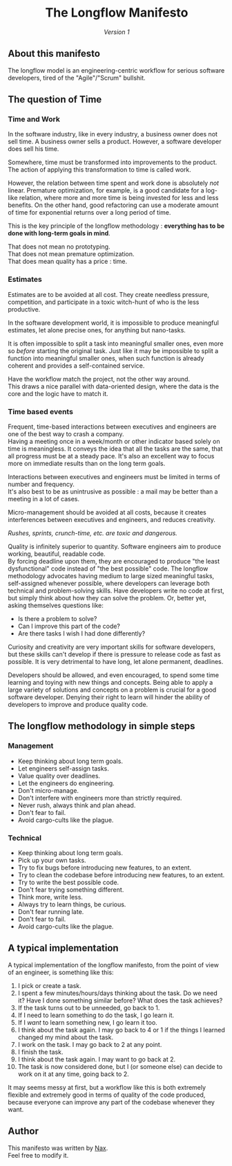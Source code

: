 <div align="center">
    <h1>The Longflow Manifesto</h1>
    <em>Version 1</em>
</div>

## About this manifesto

The longflow model is an engineering-centric workflow for serious software developers, tired of the "Agile"/"Scrum" bullshit.

## The question of Time

### Time and Work

In the software industry, like in every industry, a business owner does not sell time. A business owner sells a product.
However, a software developer does sell his time.

Somewhere, time must be transformed into improvements to the product.
The action of applying this transformation to time is called work.

However, the relation between time spent and work done is absolutely *not* linear.
Premature optimization, for example, is a good candidate for a log-like relation, where more and more time is being invested for less and less benefits.
On the other hand, good refactoring can use a moderate amount of time for exponential returns over a long period of time.

This is the key principle of the longflow methodology : **everything has to be done with long-term goals in mind**.

That does not mean no prototyping.  
That does not mean premature optimization.  
That does mean quality has a price : time.

### Estimates

Estimates are to be avoided at all cost.
They create needless pressure, competition, and participate in a toxic witch-hunt of who is the less productive.

In the software development world, it is impossible to produce meaningful estimates, let alone precise ones, for anything but nano-tasks.

It is often impossible to split a task into meaningful smaller ones, even more so *before* starting the original task.
Just like it may be impossible to split a function into meaningful smaller ones, when such function is already coherent and provides a self-contained service.

Have the workflow match the project, not the other way around.  
This draws a nice parallel with data-oriented design, where the data is the core and the logic have to match it.  

### Time based events

Frequent, time-based interactions between executives and engineers are one of the best way to crash a company.  
Having a meeting once in a week/month or other indicator based solely on time is meaningless. It conveys the idea that all the tasks are the same, that all progress must be at a steady pace.
It's also an excellent way to focus more on immediate results than on the long term goals.

Interactions between executives and engineers must be limited in terms of number and frequency.  
It's also best to be as unintrusive as possible : a mail may be better than a meeting in a lot of cases.

Micro-management should be avoided at all costs, because it creates interferences between executives and engineers, and reduces creativity.

*Rushes, sprints, crunch-time, etc. are toxic and dangerous.*

Quality is infinitely superior to quantity. Software engineers aim to produce working, beautiful, readable code.  
By forcing deadline upon them, they are encouraged to produce "the least dysfunctional" code instead of "the best possible" code.
The longflow methodology advocates having medium to large sized meaningful tasks, self-assigned whenever possible, where developers can leverage both technical and problem-solving skills.
Have developers write no code at first, but simply think about how they can solve the problem. Or, better yet, asking themselves questions like:

 * Is there a problem to solve?
 * Can I improve this part of the code?
 * Are there tasks I wish I had done differently?

Curiosity and creativity are very important skills for software developers, but these skills can't develop if there is pressure to release code as fast as possible.
It is very detrimental to have long, let alone permanent, deadlines.

Developers should be allowed, and even encouraged, to spend some time learning and toying with new things and concepts.
Being able to apply a large variety of solutions and concepts on a problem is crucial for a good software developer.
Denying their right to learn will hinder the ability of developers to improve and produce quality code.

## The longflow methodology in simple steps

### Management

 * Keep thinking about long term goals.
 * Let engineers self-assign tasks.
 * Value quality over deadlines.
 * Let the engineers do engineering.
 * Don't micro-manage.
 * Don't interfere with engineers more than strictly required.
 * Never rush, always think and plan ahead.
 * Don't fear to fail.
 * Avoid cargo-cults like the plague.

### Technical

 * Keep thinking about long term goals.
 * Pick up your own tasks.
 * Try to fix bugs before introducing new features, to an extent.
 * Try to clean the codebase before introducing new features, to an extent.
 * Try to write the best possible code.
 * Don't fear trying something different.
 * Think more, write less.
 * Always try to learn things, be curious.
 * Don't fear running late.
 * Don't fear to fail.
 * Avoid cargo-cults like the plague.

## A typical implementation

A typical implementation of the longflow manifesto, from the point of view of an engineer, is something like this:

 1. I pick or create a task.  
 2. I spent a few minutes/hours/days thinking about the task. Do we need it? Have I done something similar before? What does the task achieves?  
 3. If the task turns out to be unneeded, go back to 1.  
 4. If I need to learn something to do the task, I go learn it.  
 5. If I *want* to learn something new, I go learn it too.  
 6. I think about the task again. I may go back to 4 or 1 if the things I learned changed my mind about the task.  
 7. I work on the task. I may go back to 2 at any point.  
 8. I finish the task.  
 9. I think about the task again. I may want to go back at 2.  
 10. The task is now considered done, but I (or someone else) can decide to work on it at any time, going back to 2.  

It may seems messy at first, but a workflow like this is both extremely flexible and extremely good in terms of quality of the code produced, because everyone can improve any part of the codebase whenever they want.

## Author

This manifesto was written by [Nax](https://github.com/Nax).  
Feel free to modify it.

